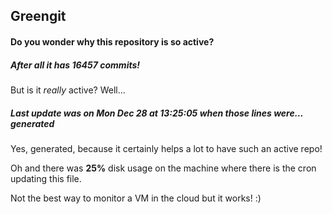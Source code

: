 ## Greengit

#### Do you wonder why this repository is so active?

##### After all it has 16457 commits!

But is it *really* active? Well...

##### Last update was on Mon Dec 28 at 13:25:05 when those lines were... generated

Yes, generated, because it certainly helps a lot to have such an active repo!

Oh and there was **25%** disk usage on the machine
where there is the cron updating this file.

Not the best way to monitor a VM in the cloud but it works! :)
